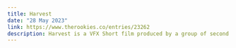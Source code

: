 ```yaml
---
title: Harvest
date: "28 May 2023"
link: https://www.therookies.co/entries/23262
description: Harvest is a VFX Short film produced by a group of second year students at the University of Hertfordshire.
---
```

